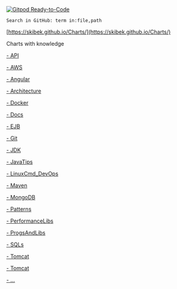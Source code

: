 [![Gitpod Ready-to-Code](https://img.shields.io/badge/Gitpod-Ready--to--Code-blue?logo=gitpod)](https://gitpod.io/#https://github.com/skibek/Charts) 

```
Search in GitHub: term in:file,path
```

[https://skibek.github.io/Charts/](https://skibek.github.io/Charts/)

Charts with knowledge

[- API](docs/API.md)

[- AWS](docs/AWS.md)

[- Angular](docs/Angular.md)

[- Architecture](docs/Architecture.md)

[- Docker](docs/Docker.md)

[- Docs](docs/Docs.md)

[- EJB](docs/EJB.md)

[- Git](docs/Git.md)

[- JDK](docs/JDK.md)

[- JavaTips](docs/JavaTips.md)

[- LinuxCmd_DevOps](docs/LinuxCmd_DevOps.md)

[- Maven](docs/Maven.md)

[- MongoDB](docs/MongoDB.md)

[- Patterns](docs/Patterns.md)

[- PerformanceLibs](docs/PerformanceLibs.md)

[- ProgsAndLibs](docs/ProgsAndLibs.md)

[- SQLs](docs/SQLs.md)

[- Tomcat](docs/Tomcat.md)


[- Tomcat](docs/conferencePL.md)

[- ...](docs/RekrutacjaPytaniaWithURL.md.md)
